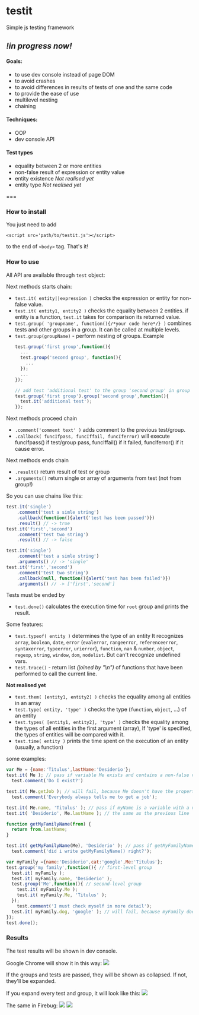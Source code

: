 testit
===================

Simple js testing framework

## *!in progress now!*


#### Goals:
  + to use dev console instead of page DOM
  + to avoid crashes
  + to avoid differences in results of tests of one and the same code
  + to provide the ease of use
  + multilevel nesting
  + chaining

#### Techniques:
  + OOP
  + dev console API

#### Test types
  + equality between 2 or more entities
  + non-false result of expression or entity value
  + entity existence *Not realised yet*
  + entity type *Not realised yet*

===

### How to install
You just need to add 
    
    <script src='path/to/testit.js'></script>

to the end of  `<body>` tag. That's it!

### How to use
All API are available through `test` object:

Next methods starts chain:
+ `test.it( entity||expression )` checks the expression or entity for non-false value.
+ `test.it( entity1, entity2 )` checks the equality between 2 entities.
  if entity is a function, `test.it` takes for comparison its returned value.
+ `test.group( 'groupname', function(){/*your code here*/} )` combines tests and other groups in a group. It can be called at multiple levels.
+ `test.group(groupName)` - perform nesting of groups.
Example
    ```javascript
    test.group('first group',function(){
      ...
      test.group('second group', function(){
        ...
      });
      ...
    });
    
    // add test 'additional test' to the group 'second group' in group 'first group'
    test.group('first group').group('second group',function(){
      test.it('additional test');
    });
    ```

Next methods proceed chain
+ `.comment('comment text' )` adds comment to the previous test/group.
+ `.callback( funcIfpass, funcIffail, funcIferror)` will execute funcIfpass() if test/group pass, funcIffail() if it failed, funcIferror() if it cause error.

Next methods ends chain
+ `.result()` return result of test or group
+ `.arguments()` return single or array of arguments from test (not from group!)

So you can use chains like this:
```javascript
test.it('single')
    .comment('test a simle string')
    .callback(function(){alert('test has been passed')})
    .result() // -> true
test.it('first','second')
    .comment('test two string')
    .result() // -> false

test.it('single')
    .comment('test a simle string')
    .arguments() // -> 'single'
test.it('first','second')
    .comment('test two string')
    .callback(null, function(){alert('test has been failed')})
    .arguments() // -> ['first','second']
```

Tests must be ended by
+ `test.done()` calculates the execution time for `root` group and prints the result.

Some features:

+ `test.typeof( entity )` determines the type of an entity
  It recognizes `array`, `boolean`, `date`, `error` (`evalerror`, `rangeerror`, `referenceerror`, `syntaxerror`, `typeerror`, `urierror`), `function`, `nan` & `number`, `object`, `regexp`, `string`, `window`, `dom`, `nodelist`. But can't recognize undefined vars.
+ `test.trace()` - return list *(joined by "\n")* of functions that have been performed to call the current line.

**Not realised yet**
+ `test.them( [entity1, entity2] )` checks the equality among all entities in an array
+ `test.type( entity, 'type' )` checks the type (`function`, `object`, ...) of an entity
+ `test.types( [entity1, entity2], 'type' )` checks the equality among the types of all entities in the first argument (array), If 'type' is specified, the types of entities will be compared with it.
+ `test.time( entity )` prints the time spent on the execution of an entity (usually, a function)



some examples:
```javascript
var Me = {name:'Titulus',lastName:'Desiderio'};
test.it( Me ); // pass if variable Me exists and contains a non-false value,e.g.'Titulus'
  test.comment('Do I exist?')

test.it( Me.getJob ); // will fail, because Me doesn't have the property `getJob`
  test.comment('Everybody always tells me to get a job');

test.it( Me.name, 'Titulus' ); // pass if myName is a variable with a value of 'Titulus'
test.it( 'Desiderio', Me.lastName ); // the same as the previous line

function getMyFamilyName(from) {
  return from.lastName;
}

test.it( getMyFamilyName(Me), 'Desiderio' ); // pass if getMyFamilyName(Me) returns 'Desiderio'
  test.comment('did i write getMyFamilyName() right?');

var myFamily ={name:'Desiderio',cat:'google',Me:'Titulus'};
test.group('my family',function(){ // first-level group
  test.it( myFamily );
  test.it( myFamily.name, 'Desiderio' );
  test.group('Me',function(){ // second-level group
    test.it( myFamily.Me );
    test.it( myFamily.Me, 'Titulus' );
  });
    test.comment('I must check myself in more detail');
  test.it( myFamily.dog, 'google' ); // will fail, because myFamily doesn't have the property `dog`
});
test.done();
```

### Results
The test results will be shown in dev console.

Google Chrome will show it in this way:
![](http://habrastorage.org/storage2/dfd/5b6/9a0/dfd5b69a0ff3a3e2296a64bb71eff0b5.png)

If the groups and tests are passed, they will be shown as collapsed. If not, they'll be expanded.

If you expand every test and group, it will look like this:
![](http://habrastorage.org/storage2/c82/ef2/b35/c82ef2b353ba1e3efcc997863116a0d4.png)

The same in Firebug:
![](http://habrastorage.org/storage2/fd4/78b/76b/fd478b76b810cd9f0ccaf3fe53a13e5b.png)
![](http://habrastorage.org/storage2/fe8/463/568/fe84635684a108368ae49a39964c5a0a.png)
